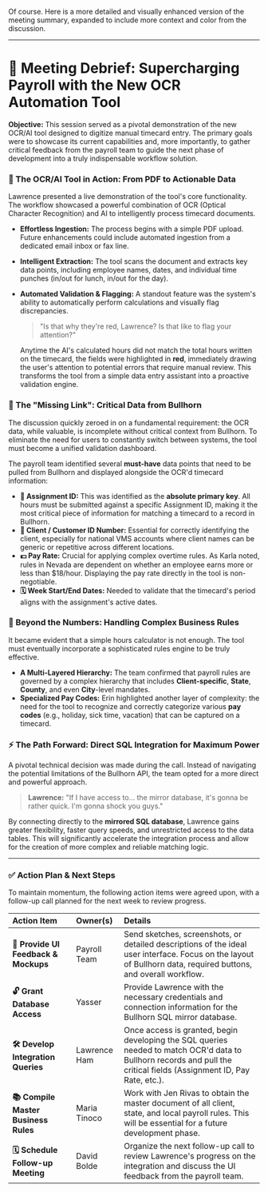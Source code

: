Of course. Here is a more detailed and visually enhanced version of the meeting summary, expanded to include more context and color from the discussion.

---

# 🚀 Meeting Debrief: Supercharging Payroll with the New OCR Automation Tool

**Objective:** This session served as a pivotal demonstration of the new OCR/AI tool designed to digitize manual timecard entry. The primary goals were to showcase its current capabilities and, more importantly, to gather critical feedback from the payroll team to guide the next phase of development into a truly indispensable workflow solution.

### 🤖 The OCR/AI Tool in Action: From PDF to Actionable Data

Lawrence presented a live demonstration of the tool's core functionality. The workflow showcased a powerful combination of OCR (Optical Character Recognition) and AI to intelligently process timecard documents.

*   **Effortless Ingestion:** The process begins with a simple PDF upload. Future enhancements could include automated ingestion from a dedicated email inbox or fax line.
*   **Intelligent Extraction:** The tool scans the document and extracts key data points, including employee names, dates, and individual time punches (in/out for lunch, in/out for the day).
*   **Automated Validation & Flagging:** A standout feature was the system's ability to automatically perform calculations and visually flag discrepancies.
    > "Is that why they're red, Lawrence? Is that like to flag your attention?"
    
    Anytime the AI's calculated hours did not match the total hours written on the timecard, the fields were highlighted in **red**, immediately drawing the user's attention to potential errors that require manual review. This transforms the tool from a simple data entry assistant into a proactive validation engine.

### 🔗 The "Missing Link": Critical Data from Bullhorn

The discussion quickly zeroed in on a fundamental requirement: the OCR data, while valuable, is incomplete without critical context from Bullhorn. To eliminate the need for users to constantly switch between systems, the tool must become a unified validation dashboard.

The payroll team identified several **must-have** data points that need to be pulled from Bullhorn and displayed alongside the OCR'd timecard information:

*   **🔑 Assignment ID:** This was identified as the **absolute primary key**. All hours must be submitted against a specific Assignment ID, making it the most critical piece of information for matching a timecard to a record in Bullhorn.
*   **🏢 Client / Customer ID Number:** Essential for correctly identifying the client, especially for national VMS accounts where client names can be generic or repetitive across different locations.
*   **💵 Pay Rate:** Crucial for applying complex overtime rules. As Karla noted, rules in Nevada are dependent on whether an employee earns more or less than $18/hour. Displaying the pay rate directly in the tool is non-negotiable.
*   **🗓️ Week Start/End Dates:** Needed to validate that the timecard's period aligns with the assignment's active dates.

### 🧠 Beyond the Numbers: Handling Complex Business Rules

It became evident that a simple hours calculator is not enough. The tool must eventually incorporate a sophisticated rules engine to be truly effective.

*   **A Multi-Layered Hierarchy:** The team confirmed that payroll rules are governed by a complex hierarchy that includes **Client-specific**, **State**, **County**, and even **City**-level mandates.
*   **Specialized Pay Codes:** Erin highlighted another layer of complexity: the need for the tool to recognize and correctly categorize various **pay codes** (e.g., holiday, sick time, vacation) that can be captured on a timecard.

### ⚡ The Path Forward: Direct SQL Integration for Maximum Power

A pivotal technical decision was made during the call. Instead of navigating the potential limitations of the Bullhorn API, the team opted for a more direct and powerful approach.

> **Lawrence:** "If I have access to... the mirror database, it's gonna be rather quick. I'm gonna shock you guys."

By connecting directly to the **mirrored SQL database**, Lawrence gains greater flexibility, faster query speeds, and unrestricted access to the data tables. This will significantly accelerate the integration process and allow for the creation of more complex and reliable matching logic.

---

### ✅ Action Plan & Next Steps

To maintain momentum, the following action items were agreed upon, with a follow-up call planned for the next week to review progress.

| Action Item | Owner(s) | Details |
| :--- | :--- | :--- |
| **🎨 Provide UI Feedback & Mockups** | Payroll Team | Send sketches, screenshots, or detailed descriptions of the ideal user interface. Focus on the layout of Bullhorn data, required buttons, and overall workflow. |
| **🔓 Grant Database Access** | Yasser | Provide Lawrence with the necessary credentials and connection information for the Bullhorn SQL mirror database. |
| **🛠️ Develop Integration Queries** | Lawrence Ham | Once access is granted, begin developing the SQL queries needed to match OCR'd data to Bullhorn records and pull the critical fields (Assignment ID, Pay Rate, etc.). |
| **📚 Compile Master Business Rules** | Maria Tinoco | Work with Jen Rivas to obtain the master document of all client, state, and local payroll rules. This will be essential for a future development phase. |
| **🗓️ Schedule Follow-up Meeting** | David Bolde | Organize the next follow-up call to review Lawrence's progress on the integration and discuss the UI feedback from the payroll team. |
